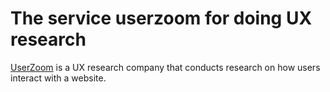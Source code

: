 # The service userzoom for doing UX research

[UserZoom] is a UX research company that conducts research on how users interact with a website.

[UserZoom]: https://www.userzoom.com/
